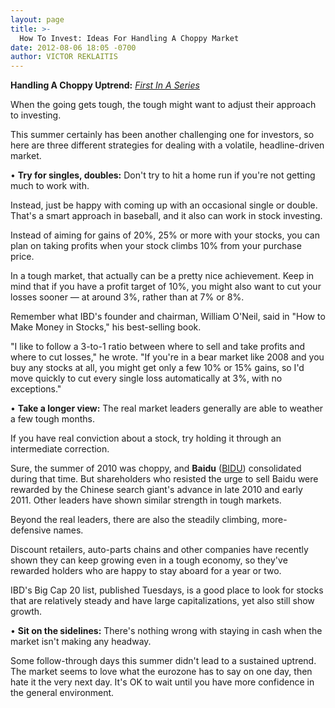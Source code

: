 ```yaml
---
layout: page
title: >-
  How To Invest: Ideas For Handling A Choppy Market
date: 2012-08-06 18:05 -0700
author: VICTOR REKLAITIS
---
```





**Handling A Choppy Uptrend:** *[First In A Series](http://news.investors.com/specialreport/621258/201208071356/handling-a-choppy-uptrend.aspx)*

  

When the going gets tough, the tough might want to adjust their approach to investing.

  

This summer certainly has been another challenging one for investors, so here are three different strategies for dealing with a volatile, headline-driven market.

  

• **Try for singles, doubles:** Don't try to hit a home run if you're not getting much to work with.

  

Instead, just be happy with coming up with an occasional single or double. That's a smart approach in baseball, and it also can work in stock investing.

  

Instead of aiming for gains of 20%, 25% or more with your stocks, you can plan on taking profits when your stock climbs 10% from your purchase price.

  

In a tough market, that actually can be a pretty nice achievement. Keep in mind that if you have a profit target of 10%, you might also want to cut your losses sooner — at around 3%, rather than at 7% or 8%.

  

Remember what IBD's founder and chairman, William O'Neil, said in "How to Make Money in Stocks," his best-selling book.

  

"I like to follow a 3-to-1 ratio between where to sell and take profits and where to cut losses," he wrote. "If you're in a bear market like 2008 and you buy any stocks at all, you might get only a few 10% or 15% gains, so I'd move quickly to cut every single loss automatically at 3%, with no exceptions."

  

• **Take a longer view:** The real market leaders generally are able to weather a few tough months.

  

If you have real conviction about a stock, try holding it through an intermediate correction.

  

Sure, the summer of 2010 was choppy, and **Baidu** ([BIDU](https://research.investors.com/quote.aspx?symbol=BIDU)) consolidated during that time. But shareholders who resisted the urge to sell Baidu were rewarded by the Chinese search giant's advance in late 2010 and early 2011. Other leaders have shown similar strength in tough markets.

  

Beyond the real leaders, there are also the steadily climbing, more-defensive names.

  

Discount retailers, auto-parts chains and other companies have recently shown they can keep growing even in a tough economy, so they've rewarded holders who are happy to stay aboard for a year or two.

  

IBD's Big Cap 20 list, published Tuesdays, is a good place to look for stocks that are relatively steady and have large capitalizations, yet also still show growth.

  

• **Sit on the sidelines:** There's nothing wrong with staying in cash when the market isn't making any headway.

  

Some follow-through days this summer didn't lead to a sustained uptrend. The market seems to love what the eurozone has to say on one day, then hate it the very next day. It's OK to wait until you have more confidence in the general environment.




